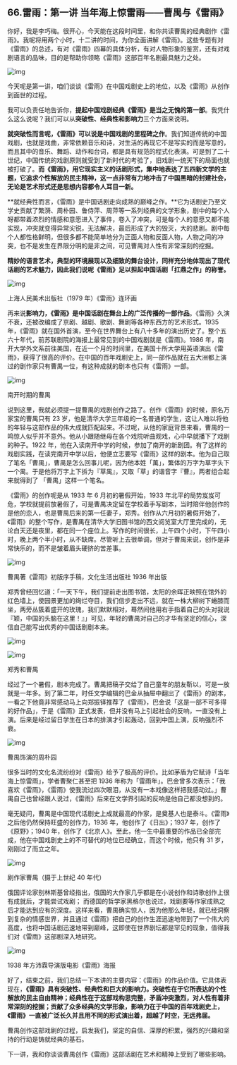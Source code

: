 ## 66.雷雨：第一讲 当年海上惊雷雨——曹禺与《雷雨》

你好，我是李巧梅。很开心，今天能在这段时间里，和你共读曹禺的经典剧作《雷雨》。我呢将用两个小时，十二讲的时间，为你全面讲解《雷雨》。这些专题有对《雷雨》的总述，有对《雷雨》四幕的具体分析，有对人物形象的鉴赏，还有对戏剧语言的品味，目的是帮助你领略《雷雨》这部百年名剧最具魅力之处。


  



![img](https://pic1.zhimg.com/v2-7683c21527e1d88e4627905fe971c034.webp)

  



今天呢是第一讲，咱们谈谈《雷雨》在中国戏剧史上的地位，以及《雷雨》从创作到面世的过程。


我可以负责任地告诉你，**提起中国戏剧经典《雷雨》是当之无愧的第一部**。我凭什么这么说呢？我们可以从**突破性、经典性和影响力**三个方面来说明。


**就突破性而言呢，《雷雨》可以说是中国戏剧的里程碑之作**。我们知道传统的中国戏剧，也就是戏曲，非常依赖音乐和诗，对生活的再现它不是写实的而是写意的，而且其中的音乐、舞蹈、动作和台词，都是具有规范的程式化表演。可是到了二十世纪，中国传统的戏剧原则就受到了新时代的考验了，旧戏剧一统天下的局面也就被打破了。**而《雷雨》，用它现实主义的话剧形式，集中地表达了五四新文学的主题，它追求个性解放的民主精神，这一点非常有力地冲击了中国黑暗的封建社会，无论是艺术形式还是思想内容都令人耳目一新。**


**就经典性而言，《雷雨》是中国话剧走向成熟的巅峰之作。**它为话剧史乃至文学史贡献了繁漪、周朴园、鲁侍萍、周萍等一系列经典的文学形象，剧中的每个人呀都带着浓烈的情感和意愿进入了事件，卷入了冲突，可是每个人的意愿又都不能实现，冲突就变得异常尖锐，无法解决，最后形成了大的毁灭，大的悲剧。剧中每个人都性格鲜明，但很多都不能简单地分为正面人物和反面人物，人物之间的冲突，也不是发生在界限分明的是非之间，可见曹禺对人性有非常深刻的挖掘。


**精妙的语言艺术，典型的环境展现以及细致的舞台设计，同样充分地体现出了现代话剧的艺术魅力，因此我们说呢《雷雨》足以担起中国话剧「扛鼎之作」的称誉。**


  



![img](https://pic2.zhimg.com/v2-0183b0384942caddf62553a2f9e49e16.webp)

  



上海人民美术出版社（1979 年）《雷雨》连环画


再来说**影响力，《雷雨》是中国话剧在舞台上的广泛传播的一部作品**。《雷雨》久演不衰，还被改编成了京剧、越剧、歌剧、舞剧等各种东西方的艺术形式。1935 年，《雷雨》就在国外首演，至今在世界舞台上有八十多年的演出历史了。整个五六十年代，前苏联剧院的海报上最常见到的中国戏剧就是《雷雨》。1986 年，南开大学外文系前往美国，在近一个月的时间里，在美国十所大学用英语演出《雷雨》，获得了很高的评价。在中国的百年戏剧史上，同一部作品就在五大洲都上演过的剧作家只有曹禺一位，有这种成就的剧本也只有《雷雨》一部。


  



![img](https://pic3.zhimg.com/v2-ec348515dcb2eff9b9f53b91c06d1383.webp)

  



南开时期的曹禺


说到这里，我就必须提一提曹禺的戏剧创作之路了。创作《雷雨》的时候，原名万家宝的曹禺只有 23 岁，他是清华大学三年级的一名普通的学生，这让人难以将他的年轻与这部作品的伟大成就匹配起来。不过呢，从他的家庭背景来看，曹禺的一鸣惊人似乎并不意外。他从小跟随继母在各个戏院听曲观戏，心中早就播下了戏剧的种子。1922 年，他在入读南开中学的时候，参加了南开的新剧团。有了这样的戏剧实践，在读完南开中学以后，他便立志要写《雷雨》这样的剧本。他为自己取了笔名「曹禺」，曹禺是怎么回事儿呢，因为他本姓「萬」，繁体的万字为草字头下一个禺。于是他将万字上下拆为『草禺』，又取「草」的谐音字『曹』，两者组合起来就得到了 「曹禺」这样一个笔名。


《雷雨》的创作呢是从 1933 年 6 月初的暑假开始，1933 年北平的局势岌岌可危，学校就提前放暑假了，可是曹禺决定留在学校着手写剧本，当时陪伴他创作的是他的恋人，也是曹禺后来的第一任妻子，郑秀。创作从六月初的暑假开始了，《雷雨》的整个写作，是曹禺在清华大学旧图书馆的西文阅览室大厅里完成的，无论白天还是夜里，都在同一个座位上。写作的时间很长，上午四个小时，下午四小时，晚上两个半小时，从不缺席。尽管听上去很单调，但对于曹禺来说，创作是非常快乐的，而不是皱着眉头硬挤的苦差事。


  



![img](https://pic2.zhimg.com/v2-d1f512c01654a66049e5b402ddf5bb11.webp)

  



曹禺著《雷雨》初版序手稿，文化生活出版社 1936 年出版


郑秀曾经回忆道：「一天下午，我们提前走出图书馆，太阳的余晖正映照在馆外的红色墙上，使园景更加的绚烂夺目，我们信步走出不远，就在一株大柳树下蜷膝而坐，两旁丛簇着盛开的玫瑰，我们默默相对，蓦然间他用右手指着自己的头对我说『颖，中国的头脑在这里！』」可见，年轻的曹禺对自己的才华有坚定的信心，深信自己能写出优秀的中国话剧剧本来。


  



![img](https://pic2.zhimg.com/v2-06085891284f8b5c6d852e6af3870b24.webp)

  



![img](https://pic3.zhimg.com/v2-83636783c1f41fb43ec0d5de74354dcb.webp)

  



郑秀和曹禺


经过了一个暑假，剧本完成了。曹禺把稿子交给了自己童年的朋友靳以，可是一放就是一年多。到了第二年，时任文学编辑的巴金从抽屉中翻出了《雷雨》的剧本，一看之下他竟非常感动马上向郑振铎推荐了《雷雨》，巴金说「这是一部不可多得的好作品」，于是《雷雨》正式发表，但并没有马上引起社会的反响，一直没有上演。后来是经过留日学生在日本的排演才引起轰动，回到中国上演，反响强烈不衰。


  



![img](https://pic2.zhimg.com/v2-00d3f9768b4f0dbfdbb5a189eccf3588.webp)

  



曹禺饰演的周朴园


很多当时的文化名流纷纷对《雷雨》给予了极高的评价。比如茅盾为它赋诗「当年海上惊雷雨」，学者曹聚仁甚至把 1936 年称为「雷雨年」。巴金曾多次表示：「我喜欢《雷雨》，《雷雨》使我流过四次眼泪，从没有一本戏像这样把我感动过。」曹禺自己也曾经跟人说过，《雷雨》后来在文学界引起的反响是他自己都没想到的。


毫无疑问，曹禺是中国现代话剧史上成就最高的作家，是奠基人也是泰斗。《雷雨》之后他仍然保持旺盛的创作力，1936 年，他创作了《日出》；1937 年，创作了《原野》；1940 年，创作了《北京人》。至此，他一生中最重要的作品已全部完成，他在中国戏剧史上的不可替代的地位已经确立，而这个时候，他只有 31 岁，刚刚过了而立之年。


  



![img](https://pic1.zhimg.com/v2-7c9c7fa5f736c284b7ad83e369f304b7.webp)

  



剧作家曹禺（摄于上世纪 40 年代）


俄国评论家别林斯基曾经指出，俄国的大作家几乎都是在小说创作和诗歌创作上很有成就后，才能尝试戏剧； 而德国的哲学家黑格尔也说过，戏剧要等作家成熟之后才能达到应有的深度。这样来看，曹禺确实惊人，因为他那么年轻，就已经洞察到复杂的情感世界，并且通过《雷雨》把自己的创作生涯迅速地带到了一个伟大的高度，也将中国话剧迅速地带到巅峰，这即使在世界剧坛都是罕见的现象，值得我们对《雷雨》这部剧深入地研究。


  



![img](https://pic1.zhimg.com/v2-6db6987612c4f7191d38ca5e020a3a49.webp)

  



1938 年方沛霖导演版电影《雷雨》海报


好了，结束之前，我们总结一下本讲的主要内容：《雷雨》的作品价值。它具体表现在，**《雷雨》具有突破性、经典性和巨大的影响力。突破性在于它所表达的个性解放的民主自由精神；经典性在于这部戏构思完整，矛盾冲突激烈，对人性有着非常深刻的挖掘；贡献了众多经典的文学形象，影响力在于中国的百年戏剧史上，《雷雨》一直被广泛长久并且用不同的形式演出着，超越了时空，无远弗届。**


曹禺创作这部戏剧的过程，启发我们，坚定的自信、深厚的积累，强烈的兴趣和坚持的行动是铸就经典的基石。


下一讲，我和你谈谈曹禺创作《雷雨》这部话剧在艺术和精神上受到了哪些影响。

